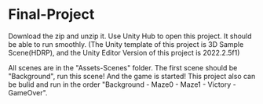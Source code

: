 # Final-Project
Download the zip and unzip it. Use Unity Hub to open this project. It should be able to run smoothly.
(The Unity template of this project is 3D Sample Scene(HDRP), and the Unity Editor Version of this project is 2022.2.5f1)

All scenes are in the "Assets-Scenes" folder. The first scene should be "Background", run this scene! And the game is started! 
This project also can be bulid and run in the order "Background - Maze0 - Maze1 - Victory - GameOver".
